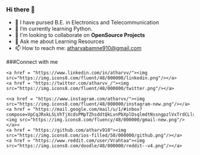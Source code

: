 ### Hi there 👋

- 🏫 I have pursed B.E. in Electronics and Telecommunication
- 🌱 I’m currently learning Python.
- 👯 I'm looking to collaborate on **OpenSource Projects**
- 💬 Ask me about Learning Resources
- 📫 How to reach me: atharvabamne910@gmail.com


###Connect with me

    <a href = "https://www.linkedin.com/in/atharvv/"><img src="https://img.icons8.com/fluent/48/000000/linkedin.png"/></a>
    <a href = "https://twitter.com/atharvv_/"><img src="https://img.icons8.com/fluent/48/000000/twitter.png"/></a>
    
    <<a href = "https://www.instagram.com/atharvv/"><img src="https://img.icons8.com/fluent/48/000000/instagram-new.png"/></a>
    <a href = "https://mail.google.com/mail/u/1/#inbox?compose=VpCqJRxkLSLVhTjXcdsPMpTZhsddtQkLvnPbXplDsqlmdtNssngpzlVxTrdCLlxrkZMHthl"><img src="https://img.icons8.com/fluency/48/000000/gmail-new.png"/></a><
    <a href = "https://github.com/atharv910"><img src="https://img.icons8.com/ios-filled/50/000000/github.png"/></a>
    <a href = "https://www.reddit.com/user/Vrahtaa"><img src="https://img.icons8.com/doodle/48/000000/reddit--v4.png"/></a>
